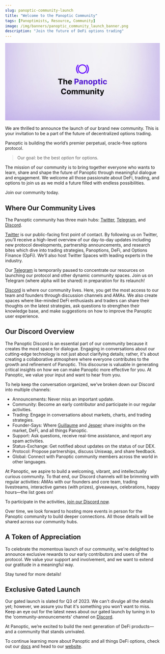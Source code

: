 ```yaml
---
slug: panoptic-community-launch
title: "Welcome to the Panoptic Community"
tags: [Panoptimists, Resource, Community]
image: /img/banners/panoptic_community_launch_banner.png
description: "Join the future of DeFi options trading"
---
```


![panoptic_community_launch_banner.png](./panoptic_community_launch_banner.png)

We are thrilled to announce the launch of our brand new community. This is your invitation to be a part of the future of decentralized options trading.  

Panoptic is building the world’s premier perpetual, oracle-free options protocol.

> Our goal: be the best *option* for options.

<!--truncate-->

The mission of our community is to bring together everyone who wants to learn, share and shape the future of Panoptic through meaningful dialogue and engagement. We welcome all those passionate about DeFi, trading, and options to join us as we mold a future filled with endless possibilities.

Join our community today.

## Where Our Community Lives

The Panoptic community has three main hubs: [Twitter](https://twitter.com/panoptic_xyz), [Telegram](https://t.me/panoptic), and [Discord](https://discord.com/invite/7fE8SN9pRT).  

[Twitter](https://twitter.com/panoptic_xyz) is our public-facing first point of contact. By following us on Twitter, you’ll receive a high-level overview of our day-to-day updates including new protocol developments, partnership announcements, and research bites which dive into trading strategies, Panoptions, DeFi, and Options Finance (OpFi). We’ll also host Twitter Spaces with leading experts in the industry.

Our [Telegram](https://t.me/panoptic) is temporarily paused to concentrate our resources on launching our protocol and other dynamic community spaces. Join us on Telegram (where alpha will be shared) in preparation for its relaunch!

[Discord](https://discord.com/invite/7fE8SN9pRT) is where our community lives. Here, you get the most access to our team and founders through discussion channels and AMAs. We also create spaces where like-minded DeFi enthusiasts and traders can share their thoughts on the latest strategies, ask questions to strengthen their knowledge base, and make suggestions on how to improve the Panoptic user experience.

## Our Discord Overview

The Panoptic Discord is an essential part of our community because it creates the most space for dialogue. Engaging in conversations about our cutting-edge technology is not just about clarifying details; rather, it's about creating a collaborative atmosphere where everyone contributes to the growth and refinement of Panoptic. This discourse is valuable in generating critical insights on how we can make Panoptic more effective for you. At Panoptic, we value your input and want to hear from you.

To help keep the conversation organized, we’ve broken down our Discord into multiple channels:
-   Announcements: Never miss an important update.
-   Community: Become an early contributor and participate in our regular activities.
-   Trading: Engage in conversations about markets, charts, and trading strategies.
-   Founder-Says: Where [Guillaume](https://twitter.com/guil_lambert) and [Jesper](https://twitter.com/cryptojesperk) share insights on the market, DeFi, and all things Panoptic.
-   Support: Ask questions, receive real-time assistance, and report any spam activities.
-   Status-Exchange: Get notified about updates on the status of our DEX.
-   Protocol: Propose partnerships, discuss Uniswap, and share feedback.
-   Global: Connect with Panoptic community members across the world in other languages.
    
At Panoptic, we aspire to build a welcoming, vibrant, and intellectually curious community. To that end, our Discord channels will be brimming with regular activities: AMAs with our founders and core team, trading livestreams, interactive games (with prizes), giveaways, celebrations, happy hours—the list goes on!

To participate in the activities, [join our Discord now](https://discord.com/invite/7fE8SN9pRT).

Over time, we look forward to hosting more events in person for the Panoptic community to build deeper connections. All those details will be shared across our community hubs.

## A Token of Appreciation

To celebrate the momentous launch of our community, we're delighted to announce exclusive rewards to our early contributors and users of the protocol. We value your support and involvement, and we want to extend our gratitude in a meaningful way.

Stay tuned for more details!

## Exclusive Gated Launch

Our gated launch is slated for Q3 of 2023. We can't divulge all the details yet; however, we assure you that it's something you won’t want to miss. Keep an eye out for the latest news about our gated launch by tuning in to the ‘community-announcements’ channel on [Discord](https://discord.com/invite/7fE8SN9pRT).

At Panoptic, we’re excited to build the next generation of DeFi products—and a community that stands unrivaled.

To continue learning more about Panoptic and all things DeFi options, check out our [docs](https://panoptic.xyz/docs/intro) and head to our [website](https://panoptic.xyz/).
